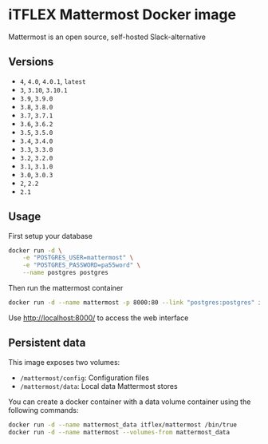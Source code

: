 # iTFLEX Mattermost Docker image

Mattermost is an open source, self-hosted Slack-alternative

## Versions

* `4`, `4.0`, `4.0.1`, `latest`
* `3`, `3.10`, `3.10.1`
* `3.9`, `3.9.0`
* `3.8`, `3.8.0`
* `3.7`, `3.7.1`
* `3.6`, `3.6.2`
* `3.5`, `3.5.0`
* `3.4`, `3.4.0`
* `3.3`, `3.3.0`
* `3.2`, `3.2.0`
* `3.1`, `3.1.0`
* `3.0`, `3.0.3`
* `2`, `2.2`
* `2.1`

## Usage

First setup your database

```sh
docker run -d \
    -e "POSTGRES_USER=mattermost" \
    -e "POSTGRES_PASSWORD=pa55word" \
    --name postgres postgres
```

Then run the mattermost container

```sh
docker run -d --name mattermost -p 8000:80 --link "postgres:postgres" itflex/mattermost
```

Use <http://localhost:8000/> to access the web interface

## Persistent data

This image exposes two volumes:

* `/mattermost/config`: Configuration files
* `/mattermost/data`: Local data Mattermost stores

You can create a docker container with a data volume container using
the following commands:

```sh
docker run -d --name mattermost_data itflex/mattermost /bin/true
docker run -d --name mattermost --volumes-from mattermost_data
```
